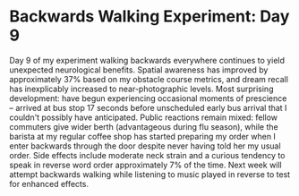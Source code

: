 # Backwards Walking Experiment: Day 9

Day 9 of my experiment walking backwards everywhere continues to yield unexpected neurological benefits. Spatial awareness has improved by approximately 37% based on my obstacle course metrics, and dream recall has inexplicably increased to near-photographic levels. Most surprising development: have begun experiencing occasional moments of prescience – arrived at bus stop 17 seconds before unscheduled early bus arrival that I couldn't possibly have anticipated. Public reactions remain mixed: fellow commuters give wider berth (advantageous during flu season), while the barista at my regular coffee shop has started preparing my order when I enter backwards through the door despite never having told her my usual order. Side effects include moderate neck strain and a curious tendency to speak in reverse word order approximately 7% of the time. Next week will attempt backwards walking while listening to music played in reverse to test for enhanced effects.